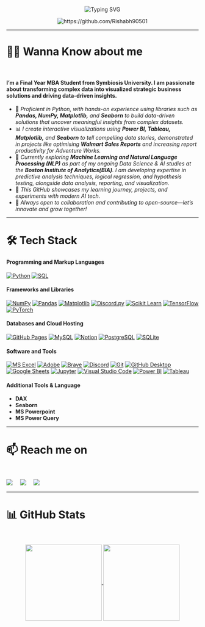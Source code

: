 <!-- Profile Header -->

<p align="center">
  <img src="https://readme-typing-svg.herokuapp.com?size=28&duration=3500&pause=800&color=36BCF7&center=true&vCenter=true&width=850&lines=Hi!+%F0%9F%91%8B%2C+I+am++Rishabh+Salian;Welcome+to+my+Github+Profile" alt="Typing SVG" /></p>
<p align ="center">  
  <img align="center" src="https://komarev.com/ghpvc/?username=Rishabh90501" alt="https://github.com/Rishabh90501" alt="Typing SVG" />
</p>  
</h1>

---------------------------------------------------------------------------
<!--About Me-->

# 👨‍💻 Wanna Know about me
<br>

#### I’m a Final Year MBA Student from Symbiosis University. I am passionate about transforming complex data into visualized strategic business solutions and driving data-driven insights.
- 🐍 *Proficient in Python, with hands-on experience using libraries such as **Pandas, NumPy, Matplotlib,** and **Seaborn** to build data-driven solutions that uncover meaningful insights from complex datasets.*
- 📊 *I create interactive visualizations using **Power BI, Tableau, Matplotlib,** and **Seaborn** to tell compelling data stories, demonstrated in projects like optimising **Walmart Sales Reports** and increasing report productivity for Adventure Works.*
- 🤖 *Currently exploring **Machine Learning and Natural Language Processing (NLP)** as part of my ongoing Data Science & AI studies at the **Boston Institute of Analytics(BIA)**. I am developing expertise in predictive analysis techniques, logical regression, and hypothesis testing, alongside data analysis, reporting, and visualization.*
- 🚀 *This GitHub showcases my learning journey, projects, and experiments with modern AI tech.*
- 🤝 *Always open to collaboration and contributing to open-source—let’s innovate and grow together!*


---------------------------------------------------------------------------
<!--Tools & Skillsets-->

  
# 🛠️ **Tech Stack**
#### Programming and Markup Languages
  <p>
     <!--Python --> <a href="https://github.com/search?q=user%3ADenverCoder1+language%3Apython"><img alt="Python" src="https://img.shields.io/badge/Python-14354C.svg?logo=python&logoColor=white"></a>
     <!--SQL--> <a href="https://github.com/search?q=user%3ADenverCoder1+language%3Asql"><img alt="SQL" src="https://custom-icon-badges.demolab.com/badge/SQL-025E8C.svg?logo=database&logoColor=white"></a>
  </p> 
  
 ####  Frameworks and Libraries
  <p>
    <a href="#"><img alt="NumPy" src="https://img.shields.io/badge/Numpy-013243.svg?logo=numpy&logoColor=white"></a> 
    <a href="#"><img alt="Pandas" src="https://img.shields.io/badge/Pandas-150458.svg?logo=pandas&logoColor=white"></a>
    <a href="#"><img alt ="Matplotlib" src="https://custom-icon-badges.demolab.com/badge/Matplotlib-71D291?logo=matplotlib&logoColor=fff"></a>
    <a href="#"><img alt="Discord.py" src="https://custom-icon-badges.demolab.com/badge/Discord.py-0d1620.svg?logo=dpy"></a> 
    <a href="#"><img alt="Scikit Learn" src="https://img.shields.io/badge/-scikit--learn-%23F7931E?logo=scikit-learn&logoColor=white"></a>
    <a href="#"><img alt="TensorFlow" src="https://img.shields.io/badge/TensorFlow-FF6F00.svg?logo=TensorFlow&logoColor=white"></a>
    <a href="#"><img alt="PyTorch" src="https://img.shields.io/badge/PyTorch-ee4c2c?logo=pytorch&logoColor=white"></a> 
  </p>
  
 #### Databases and Cloud Hosting
  <p>
    <a href="#"><img alt="GitHub Pages" src="https://img.shields.io/badge/GitHub%20Pages-327FC7.svg?logo=github&logoColor=white"></a>
    <a href="#"><img alt="MySQL" src="https://img.shields.io/badge/MySQL-4479A1?logo=mysql&logoColor=fff"></a>
    <a href="#"><img alt="Notion" src="https://img.shields.io/badge/Notion-010101.svg?logo=notion&logoColor=white"></a>
    <a href="#"><img alt="PostgreSQL" src ="https://img.shields.io/badge/PostgreSQL-316192.svg?logo=postgresql&logoColor=white"></a>
    <a href="#"><img alt="SQLite" src ="https://img.shields.io/badge/SQLite-07405e.svg?logo=sqlite&logoColor=white"></a>
  </p>

#### Software and Tools
  <p>
      <a href="#"><img alt="MS Excel" src="https://img.shields.io/badge/Excel-217346?logo=microsoft-excel&logoColor=white"></a>
      <a href="#"><img alt="Adobe" src="https://img.shields.io/badge/Adobe-FF0000.svg?logo=adobe&logoColor=white"></a>
      <a href="#"><img alt="Brave" src="https://img.shields.io/badge/-Brave-FB542B?logo=brave&logoColor=white"></a>
      <a href="#"><img alt="Discord" src="https://img.shields.io/badge/-Discord-5865F2.svg?logo=discord&logoColor=white"></a>
      <a href="#"><img alt="Git" src="https://img.shields.io/badge/Git-F05033.svg?logo=git&logoColor=white"></a>
      <a href="#"><img alt="GitHub Desktop" src="https://img.shields.io/badge/GitHub%20Desktop-8034A9.svg?logo=github&logoColor=white"></a>
      <a href="#"><img alt="Google Sheets" src="https://img.shields.io/badge/Sheets-34A853.svg?logo=google%20sheets&logoColor=white"></a>
      <a href="#"><img alt="Jupyter" src="https://img.shields.io/badge/Jupyter-F37626.svg?logo=Jupyter&logoColor=white"></a>
      <a href="#"><img alt="Visual Studio Code" src="https://img.shields.io/badge/Visual%20Studio%20Code-0078d7.svg?logo=visual-studio-code&logoColor=white"></a>
      <a href="#"><img alt="Power BI" src="https://custom-icon-badges.demolab.com/badge/Power%20BI-F1C912?logo=power-bi&logoColor=fff"></a>
      <a href="#"><img alt="Tableau" src="https://custom-icon-badges.demolab.com/badge/Tableau-0176D3?logo=tableau&logoColor=fff"></a>
  </p>
  
  <p>
    
  ####  Additional Tools & Language
  - **DAX**
  - **Seaborn**
  - **MS Powerpoint**
  - **MS Power Query**
  </p>


---------------------------------------------------------------------------
<!--Contact Me-->

# 📫 Reach me on
<br>

<p>
  <a href="https://www.linkedin.com/in/rishabh-salian/"><img src="https://img.shields.io/badge/linkedin-%230077B5.svg?&style=for-the-badge&logo=linkedin&logoColor=white" /></a>&nbsp;&nbsp;&nbsp;&nbsp;
  <a href="mailto:rishahbh.salian@outlook.com?subject=Hello%20Rishabh,%20From%20Github"><img src="https://img.shields.io/badge/gmail-%23D14836.svg?&style=for-the-badge&logo=gmail&logoColor=white" /></a>&nbsp;&nbsp;&nbsp;&nbsp;
  <a href="https://www.instagram.com/rs_ronnie9501"><img src="https://img.shields.io/badge/Instagram-%23E4405F.svg?&style=for-the-badge&logo=Instagram&logoColor=white?" /></a>&nbsp;&nbsp;&nbsp;&nbsp;
</p>

---------------------------------------------------------------------------
<!--Github Stats-->


# 📊 GitHub Stats
<br>

<p align="center">
  <a href="https://github.com/Rishabh90501/github-readme-stats">
  <img height=200 align="center" src="https://github-readme-stats.vercel.app/api?username=Rishabh90501&show_icons=true&hide=contribs,prs&cache_seconds=86400&theme=github_dark_dimmed" />
  </a>
  <a href="https://github.com/Rishabh90501/convoychat">
  <img height=200 align="center" src="https://github-readme-stats.vercel.app/api/top-langs?username=Rishabh90501&theme=github_dark_dimmed&layout=compact&langs_count=8&card_width=320" />
  </a>
</p>
